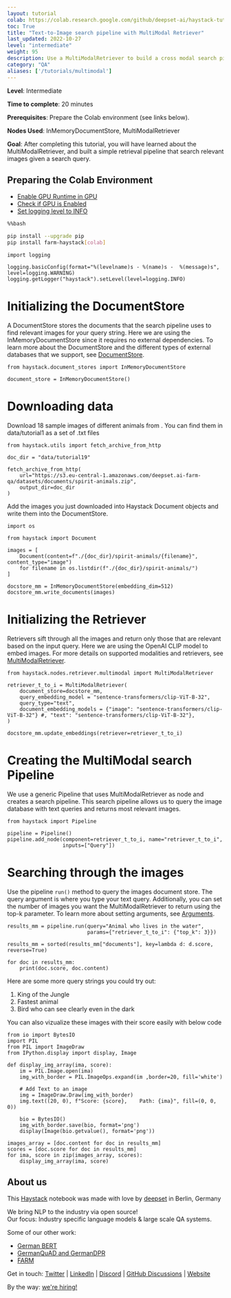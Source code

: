 ```yaml
---
layout: tutorial
colab: https://colab.research.google.com/github/deepset-ai/haystack-tutorials/blob/main/tutorials/19_Basic_multimodal_search_pipeline.ipynb
toc: True
title: "Text-to-Image search pipeline with MultiModal Retriever"
last_updated: 2022-10-27
level: "intermediate"
weight: 95
description: Use a MultiModalRetriever to build a cross modal search pipeline.
category: "QA"
aliases: ['/tutorials/multimodal']
---
```

    

**Level**: Intermediate

**Time to complete**: 20 minutes

**Prerequisites**: Prepare the Colab environment (see links below).

**Nodes Used**: InMemoryDocumentStore, MultiModalRetriever

**Goal**: After completing this tutorial, you will have learned about the MultiModalRetriever, and built a simple retrieval pipeline that search relevant images given a search query.

## Preparing the Colab Environment

- [Enable GPU Runtime in GPU](https://docs.haystack.deepset.ai/v5.2-unstable/docs/enable-gpu-runtime-in-colab)
- [Check if GPU is Enabled](https://docs.haystack.deepset.ai/v5.2-unstable/docs/check-if-gpu-is-enabled)
- [Set logging level to INFO](https://docs.haystack.deepset.ai/v5.2-unstable/docs/set-the-logging-level)


```bash
%%bash

pip install --upgrade pip
pip install farm-haystack[colab]
```


```
import logging

logging.basicConfig(format="%(levelname)s - %(name)s -  %(message)s", level=logging.WARNING)
logging.getLogger("haystack").setLevel(level=logging.INFO)
```

# Initializing the DocumentStore

A DocumentStore stores the documents that the search pipeline uses to find relevant images for your query string. Here we are using the InMemoryDocumentStore since it requires no external dependencies. To learn more about the DocumentStore and the different types of external databases that we support, see [DocumentStore](https://docs.haystack.deepset.ai/docs/document_store).


```
from haystack.document_stores import InMemoryDocumentStore

document_store = InMemoryDocumentStore()
```

# Downloading data

Download 18 sample images of different animals from . You can find them in data/tutorial1 as a set of .txt files


```
from haystack.utils import fetch_archive_from_http

doc_dir = "data/tutorial19"

fetch_archive_from_http(
    url="https://s3.eu-central-1.amazonaws.com/deepset.ai-farm-qa/datasets/documents/spirit-animals.zip",
    output_dir=doc_dir
)
```

Add the images you just downloaded into Haystack Document objects and write them into the DocumentStore.


```
import os

from haystack import Document

images = [
    Document(content=f"./{doc_dir}/spirit-animals/{filename}", content_type="image")
    for filename in os.listdir(f"./{doc_dir}/spirit-animals/")
]

docstore_mm = InMemoryDocumentStore(embedding_dim=512)
docstore_mm.write_documents(images)
```

# Initializing the Retriever

Retrievers sift through all the images and return only those that are relevant based on the input query. Here we are using the OpenAI CLIP model to embed images. For more details on supported modalities and retrievers, see [MultiModalRetriever](https://docs.haystack.deepset.ai/docs/retriever#multimodal-retrieval).


```
from haystack.nodes.retriever.multimodal import MultiModalRetriever

retriever_t_to_i = MultiModalRetriever(
    document_store=docstore_mm,
    query_embedding_model = "sentence-transformers/clip-ViT-B-32",
    query_type="text",
    document_embedding_models = {"image": "sentence-transformers/clip-ViT-B-32"} #, "text": "sentence-transformers/clip-ViT-B-32"},
)

docstore_mm.update_embeddings(retriever=retriever_t_to_i)
```

# Creating the MultiModal search Pipeline

We use a generic Pipeline that uses MultiModalRetriever as node and creates a search pipeline. This search pipeline allows us to query the image database with text queries and returns most relevant images.


```
from haystack import Pipeline

pipeline = Pipeline()
pipeline.add_node(component=retriever_t_to_i, name="retriever_t_to_i", 
                  inputs=["Query"])
```

# Searching through the images

Use the pipeline `run()` method to query the images document store. The query argument is where you type your text query. Additionally, you can set the number of images you want the MultiModalRetriever to return using the top-k parameter. To learn more about setting arguments, see [Arguments](https://docs.haystack.deepset.ai/docs/pipelines#arguments).


```
results_mm = pipeline.run(query="Animal who lives in the water",
                          params={"retriever_t_to_i": {"top_k": 3}})

results_mm = sorted(results_mm["documents"], key=lambda d: d.score, reverse=True)

for doc in results_mm:
    print(doc.score, doc.content)
```

Here are some more query strings you could try out:

1.   King of the Jungle
2.   Fastest animal
3.   Bird who can see clearly even in the dark



You can also vizualize these images with their score easily with below code





```
from io import BytesIO
import PIL
from PIL import ImageDraw
from IPython.display import display, Image

def display_img_array(ima, score):
    im = PIL.Image.open(ima)
    img_with_border = PIL.ImageOps.expand(im ,border=20, fill='white')

    # Add Text to an image
    img = ImageDraw.Draw(img_with_border)
    img.text((20, 0), f"Score: {score},    Path: {ima}", fill=(0, 0, 0))

    bio = BytesIO()
    img_with_border.save(bio, format='png')
    display(Image(bio.getvalue(), format='png'))

images_array = [doc.content for doc in results_mm]
scores = [doc.score for doc in results_mm]
for ima, score in zip(images_array, scores):
    display_img_array(ima, score)
```

## About us

This [Haystack](https://github.com/deepset-ai/haystack/) notebook was made with love by [deepset](https://deepset.ai/) in Berlin, Germany

We bring NLP to the industry via open source!  
Our focus: Industry specific language models & large scale QA systems.  
  
Some of our other work: 
- [German BERT](https://deepset.ai/german-bert)
- [GermanQuAD and GermanDPR](https://deepset.ai/germanquad)
- [FARM](https://github.com/deepset-ai/FARM)

Get in touch:
[Twitter](https://twitter.com/deepset_ai) | [LinkedIn](https://www.linkedin.com/company/deepset-ai/) | [Discord](https://haystack.deepset.ai/community/join) | [GitHub Discussions](https://github.com/deepset-ai/haystack/discussions) | [Website](https://deepset.ai)

By the way: [we're hiring!](https://www.deepset.ai/jobs)
